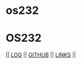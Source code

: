 # os232
# OS232
|| [LOG](https://github.com/SamuelFarrel/os232/blob/11e595e63b52be2864c8726996d06df270c822fc/TXT/mylog.txt) || [GITHUB](https://github.com/SamuelFarrel/os232.git) || [LINKS](LINKS/) ||
